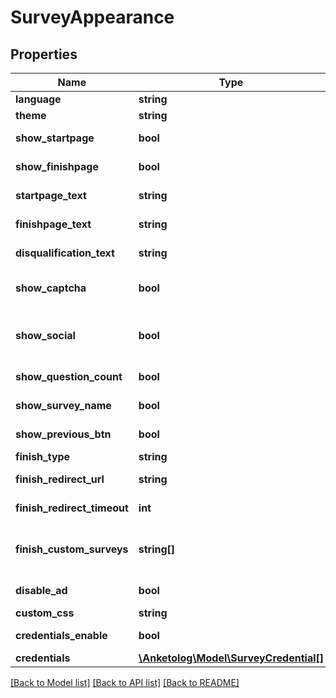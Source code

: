 # SurveyAppearance

## Properties
Name | Type | Description | Notes
------------ | ------------- | ------------- | -------------
**language** | **string** | Язык опроса | 
**theme** | **string** | Цветовая схема опроса | 
**show_startpage** | **bool** | Отображать страницу приветствия | 
**show_finishpage** | **bool** | Отображать страницу завершения | 
**startpage_text** | **string** | Текст на странцие приветствия | 
**finishpage_text** | **string** | Текст на странице завершения | 
**disqualification_text** | **string** | Текст на странице дисквалификации | 
**show_captcha** | **bool** | Отображать капчу перед завершения опроса | 
**show_social** | **bool** | Кнопки \&quot;поделиться\&quot; на странице завершения | 
**show_question_count** | **bool** | Отображать количество вопросов | 
**show_survey_name** | **bool** | Отображать название опроса | 
**show_previous_btn** | **bool** | Копка \&quot;назад\&quot; | 
**finish_type** | **string** | Тип завершени анкеты | 
**finish_redirect_url** | **string** | URL для редиректа [finish_type&#x3D;redirect] | 
**finish_redirect_timeout** | **int** | Таймаут редиректа [finish_type&#x3D;redirect] | 
**finish_custom_surveys** | **string[]** | Анкеты на странице завершения [finish_type&#x3D;custom-survey] | 
**disable_ad** | **bool** | Отключить рекламу в опросе | 
**custom_css** | **string** | Пользователькая css | 
**credentials_enable** | **bool** | Заполнения опроса по логину и паролю | 
**credentials** | [**\Anketolog\Model\SurveyCredential[]**](SurveyCredential.md) |  | 

[[Back to Model list]](../README.md#documentation-for-models) [[Back to API list]](../README.md#documentation-for-api-endpoints) [[Back to README]](../README.md)


